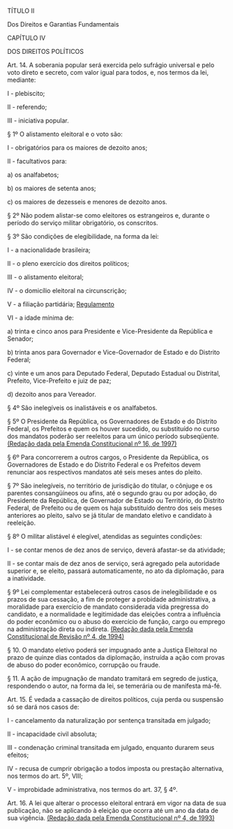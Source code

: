 TÍTULO II

Dos Direitos e Garantias Fundamentais



CAPÍTULO IV

DOS DIREITOS POLÍTICOS

Art. 14. A soberania popular será exercida pelo sufrágio universal e pelo voto direto e secreto, com valor igual para todos, e, nos termos da lei, mediante: 

I - plebiscito;

II - referendo;

III - iniciativa popular.

§ 1º O alistamento eleitoral e o voto são: 

I - obrigatórios para os maiores de dezoito anos;

II - facultativos para:

a) os analfabetos;

b) os maiores de setenta anos;

c) os maiores de dezesseis e menores de dezoito anos.

§ 2º Não podem alistar-se como eleitores os estrangeiros e, durante o período do serviço militar obrigatório, os conscritos.

§ 3º São condições de elegibilidade, na forma da lei: 

I - a nacionalidade brasileira;

II - o pleno exercício dos direitos políticos;

III - o alistamento eleitoral;

IV - o domicílio eleitoral na circunscrição;

V - a filiação partidária;      [Regulamento](http://www.planalto.gov.br/ccivil_03/LEIS/L9096.htm)

VI - a idade mínima de:

a) trinta e cinco anos para Presidente e Vice-Presidente da República e Senador;

b) trinta anos para Governador e Vice-Governador de Estado e do Distrito Federal;

c) vinte e um anos para Deputado Federal, Deputado Estadual ou Distrital, Prefeito, Vice-Prefeito e juiz de paz;

d) dezoito anos para Vereador.

§ 4º São inelegíveis os inalistáveis e os analfabetos.

§ 5º O Presidente da República, os Governadores de Estado e do Distrito Federal, os Prefeitos e quem os houver sucedido, ou substituído no curso dos mandatos poderão ser reeleitos para um único período subseqüente.       [(Redação dada pela Emenda Constitucional nº 16, de 1997)](http://www.planalto.gov.br/ccivil_03/constituicao/Emendas/Emc/emc16.htm#art1)

§ 6º Para concorrerem a outros cargos, o Presidente da República, os Governadores de Estado e do Distrito Federal e os Prefeitos devem renunciar aos respectivos mandatos até seis meses antes do pleito.

§ 7º São inelegíveis, no território de jurisdição do titular, o cônjuge e os parentes consangüíneos ou afins, até o segundo grau ou por adoção, do Presidente da República, de Governador de Estado ou Território, do Distrito Federal, de Prefeito ou de quem os haja substituído dentro dos seis meses anteriores ao pleito, salvo se já titular de mandato eletivo e candidato à reeleição.

§ 8º O militar alistável é elegível, atendidas as seguintes condições:

I - se contar menos de dez anos de serviço, deverá afastar-se da atividade;

II - se contar mais de dez anos de serviço, será agregado pela autoridade superior e, se eleito, passará automaticamente, no ato da diplomação, para a inatividade.

§ 9º  Lei complementar estabelecerá outros casos de inelegibilidade e os prazos de sua cessação, a fim de proteger a probidade administrativa, a moralidade para exercício de mandato considerada vida pregressa do candidato, e a normalidade e legitimidade das eleições contra a influência do poder econômico ou o abuso do exercício de função, cargo ou emprego na administração direta ou indireta.       [(Redação dada pela Emenda Constitucional de Revisão nº 4, de 1994)](http://www.planalto.gov.br/ccivil_03/constituicao/Emendas/ECR/ecr4.htm#art1)

§ 10. O mandato eletivo poderá ser impugnado ante a Justiça Eleitoral no prazo de quinze dias contados da diplomação, instruída a ação com provas de abuso do poder econômico, corrupção ou fraude.

§ 11. A ação de impugnação de mandato tramitará em segredo de justiça, respondendo o autor, na forma da lei, se temerária ou de manifesta má-fé. 

Art. 15. É vedada a cassação de direitos políticos, cuja perda ou suspensão só se dará nos casos de: 

I - cancelamento da naturalização por sentença transitada em julgado;

II - incapacidade civil absoluta;

III - condenação criminal transitada em julgado, enquanto durarem seus efeitos; 

IV - recusa de cumprir obrigação a todos imposta ou prestação alternativa, nos termos do art. 5º, VIII;

V - improbidade administrativa, nos termos do art. 37, § 4º. 

Art. 16. A lei que alterar o processo eleitoral entrará em vigor na data de sua publicação, não se aplicando à eleição que ocorra até um ano da data de sua vigência.       [(Redação dada pela Emenda Constitucional nº 4, de 1993)](http://www.planalto.gov.br/ccivil_03/constituicao/Emendas/Emc/emc04.htm)
